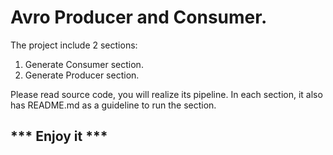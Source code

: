 # Avro Producer and Consumer.

The project include 2 sections:
1. Generate Consumer section.
2. Generate Producer section.

Please read source code, you will realize its pipeline. In each section, it also has README.md as a guideline to run the section.


## *** Enjoy it ***

